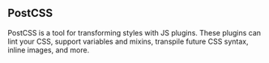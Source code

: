## PostCSS

PostCSS is a tool for transforming styles with JS plugins. These plugins can lint your CSS, support variables and mixins, transpile future CSS syntax, inline images, and more.